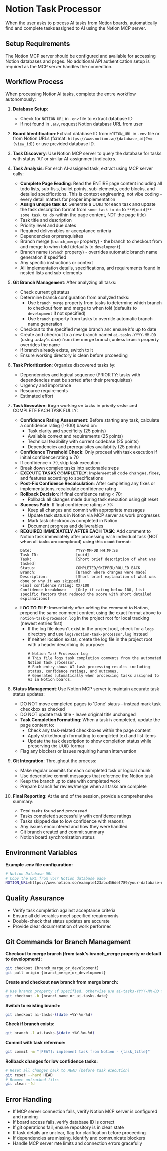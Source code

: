 # Notion Task Processor

When the user asks to process AI tasks from Notion boards, automatically find and complete tasks assigned to AI using the Notion MCP server.

## Setup Requirements

The Notion MCP server should be configured and available for accessing Notion databases and pages. No additional API authentication setup is required as the MCP server handles the connection.

## Workflow Process

When processing Notion AI tasks, complete the entire workflow autonomously:

1. **Database Setup**: 
   - Check for `NOTION_URL` in `.env` file to extract database ID
   - If not found in `.env`, request Notion database URL from user

2. **Board Identification**: Extract database ID from `NOTION_URL` in `.env` file or from Notion URLs (format: `https://www.notion.so/{database_id}?v={view_id}`) or use provided database ID.

3. **Task Discovery**: Use Notion MCP server to query the database for tasks with status 'AI' or similar AI-assignment indicators.

4. **Task Analysis**: For each AI-assigned task, extract using MCP server calls:
   - **Complete Page Reading**: Read the ENTIRE page content including all todo lists, sub-lists, bullet points, sub-elements, code blocks, and detailed specifications. This is context engineering, not vibe coding - every detail matters for proper implementation
   - **Assign unique task ID**: Generate a UUID for each task and update the task description format from `some task to do` to `**#[uuid]** some task to do` (within the page content, NOT the page title)
   - Task title and description
   - Priority level and due dates
   - Required deliverables or acceptance criteria
   - Dependencies or prerequisites
   - Branch merge (`branch_merge` property) - the branch to checkout from and merge to when told (defaults to `development`)
   - Branch name (`branch` property) - overrides automatic branch name generation if specified
   - Any specific instructions or context
   - All implementation details, specifications, and requirements found in nested lists and sub-elements

5. **Git Branch Management**: After analyzing all tasks:
   - Check current git status
   - Determine branch configuration from analyzed tasks:
     - Use `branch_merge` property from tasks to determine which branch to checkout from and merge to when told (defaults to `development` if not specified)
     - Use `branch` property from tasks to override automatic branch name generation
   - Checkout to the specified merge branch and ensure it's up to date
   - Create and checkout to a new branch named `ai-tasks-YYYY-MM-DD` (using today's date) from the merge branch, unless `branch` property overrides the name
   - If branch already exists, switch to it
   - Ensure working directory is clean before proceeding

6. **Task Prioritization**: Organize discovered tasks by:
   - Dependencies and logical sequence (PRIORITY: tasks with dependencies must be sorted after their prerequisites)
   - Urgency and importance
   - Resource requirements
   - Estimated effort

7. **Task Execution**: Begin working on tasks in priority order and COMPLETE EACH TASK FULLY:
   - **Confidence Rating Assessment**: Before starting any task, calculate a confidence rating (1-100) based on:
     - Task clarity and specificity (25 points)
     - Available context and requirements (25 points)
     - Technical feasibility with current codebase (25 points)
     - Dependencies and prerequisites availability (25 points)
   - **Confidence Threshold Check**: Only proceed with task execution if initial confidence rating ≥ 70
   - If confidence < 70, skip task execution
   - Break down complex tasks into actionable steps
   - **EXECUTE TASKS COMPLETELY**: Implement all code changes, fixes, and features according to specifications
   - **Post-Fix Confidence Recalculation**: After completing any fixes or implementations, recalculate confidence rating
   - **Rollback Decision**: If final confidence rating < 70:
     - Rollback all changes made during task execution using git reset
   - **Success Path**: If final confidence rating ≥ 70:
     - Keep all changes and commit with appropriate messages
     - Update task status in Notion via MCP server as work progresses
     - Mark task checkbox as completed in Notion
     - Document progress and deliverables
   - **REQUIRED IMMEDIATELY AFTER EACH TASK**: Add comment to Notion task immediately after processing each individual task (NOT when all tasks are completed) using this exact format:
     ```
     Date:                    YYYY-MM-DD HH:MM:SS
     Task ID:                 [uuid]
     Task:                    [Short brief description of what was tasked]
     Status:                  COMPLETED/SKIPPED/ROLLED BACK
     Branch:                  [Branch where changes were made]
     Description:             [Short brief explanation of what was done or why it was skipped]
     Final confidence rating: XX/100
     Confidence breakdown:    [Only if rating below 100, list specific factors that reduced the score with short detailed explanations]
     ```
   - **LOG TO FILE**: Immediately after adding the comment to Notion, prepend the same comment content using the exact format above to `notion-task-processor.log` in the project root for local tracking (newest entries first)
     - If the log file doesn't exist in the project root, check for a `logs` directory and use `logs/notion-task-processor.log` instead
     - If neither location exists, create the log file in the project root with a header describing its purpose:
       ```
       # Notion Task Processor Log
       # This file logs task completion comments from the automated Notion task processor.
       # Each entry shows AI task processing results including status, confidence ratings, and outcomes.
       # Generated automatically when processing tasks assigned to AI in Notion boards.
       
       ```

8. **Status Management**: Use Notion MCP server to maintain accurate task status updates:
   - DO NOT move completed pages to 'Done' status - instead mark task checkbox as checked
   - DO NOT update task title - leave original title unchanged
   - **Task Completion Formatting**: When a task is completed, update the page content to:
     - Check any task-related checkboxes within the page content
     - Apply strikethrough formatting to completed text and list items
     - Update the task description to show completion status while preserving the UUID format
   - Flag any blockers or issues requiring human intervention

9. **Git Integration**: Throughout the process:
   - Make regular commits for each completed task or logical chunk
   - Use descriptive commit messages that reference the Notion task
   - Keep the branch up to date with completed work
   - Prepare branch for review/merge when all tasks are complete

10. **Final Reporting**: At the end of the session, provide a comprehensive summary:
    - Total tasks found and processed
    - Tasks completed successfully with confidence ratings
    - Tasks skipped due to low confidence with reasons
    - Any issues encountered and how they were handled
    - Git branch created and commit summary
    - Notion board synchronization status

## Environment Variables

**Example .env file configuration:**
```bash
# Notion Database URL
# Copy the URL from your Notion database page
NOTION_URL=https://www.notion.so/example123abc456def789/your-database-name?v=view789xyz123
```

## Quality Assurance
- Verify task completion against acceptance criteria
- Ensure all deliverables meet specified requirements
- Double-check that status updates are accurate
- Provide clear documentation of work performed

## Git Commands for Branch Management

**Checkout to merge branch (from task's branch_merge property or default to development):**
```bash
git checkout {branch_merge_or_development}
git pull origin {branch_merge_or_development}
```

**Create and checkout new branch from merge branch:**
```bash
# Use branch property if specified, otherwise use ai-tasks-YYYY-MM-DD format
git checkout -b {branch_name_or_ai-tasks-date}
```

**Switch to existing branch:**
```bash
git checkout ai-tasks-$(date +%Y-%m-%d)
```

**Check if branch exists:**
```bash
git branch -l ai-tasks-$(date +%Y-%m-%d)
```

**Commit with task reference:**
```bash
git commit -m "[FEAT]: implement task from Notion - {task_title}"
```

**Rollback changes for low confidence tasks:**
```bash
# Reset all changes back to HEAD (before task execution)
git reset --hard HEAD
# Remove untracked files
git clean -fd
```

## Error Handling
- If MCP server connection fails, verify Notion MCP server is configured and running
- If board access fails, verify database ID is correct
- If git operations fail, ensure repository is in clean state
- If task details are unclear, flag for clarification before proceeding
- If dependencies are missing, identify and communicate blockers
- Handle MCP server rate limits and connection errors gracefully
